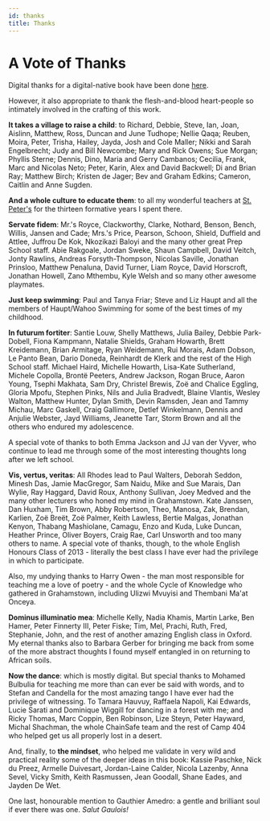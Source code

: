 ```yaml
---
id: thanks
title: Thanks
---
```


# A Vote of Thanks

Digital thanks for a digital-native book have been done [here](https://twitter.com/cryptowander).

However, it also appropriate to thank the flesh-and-blood heart-people so intimately involved in the crafting of this work.

**It takes a village to raise a child**: to Richard, Debbie, Steve, Ian, Joan, Aislinn, Matthew, Ross, Duncan and June Tudhope; Nellie Qaqa; Reuben, Moira, Peter, Trisha, Hailey, Jayda, Josh and Cole Maller; Nikki and Sarah Engelbrecht; Judy and Bill Newcombe; Mary and Rick Owens; Sue Morgan; Phyllis Sterne; Dennis, Dino, Maria and Gerry Cambanos; Cecilia, Frank, Marc and Nicolas Neto; Peter, Karin, Alex and David Backwell; Di and Brian Ray; Matthew Birch; Kristen de Jager; Bev and Graham Edkins; Cameron, Caitlin and Anne Sugden.

**And a whole culture to educate them**: to all my wonderful teachers at [St. Peter's](https://www.stpeters.co.za/uploads/boys_files/St_Peters_School_Values_-_LARGER_FONT.pdf) for the thirteen formative years I spent there. 

**Servate fidem**: Mr.'s Royce, Clackworthy, Clarke, Nothard, Benson, Bench, Willis, Jansen and Cade; Mrs.'s Price, Pearson, Schoon, Shield, Duffield and Attlee, Juffrou De Kok, Nkozikazi Baloyi and the many other great Prep School staff. Abie Rakgoale, Jordan Sweke, Shaun Campbell, David Veitch, Jonty Rawlins, Andreas Forsyth-Thompson, Nicolas Saville, Jonathan Prinsloo, Matthew Penaluna, David Turner, Liam Royce, David Horscroft, Jonathan Howell, Zano Mthembu, Kyle Welsh and so many other awesome playmates.

**Just keep swimming**: Paul and Tanya Friar; Steve and Liz Haupt and all the members of Haupt/Wahoo Swimming for some of the best times of my childhood.

**In futurum fortiter**: Santie Louw, Shelly Matthews, Julia Bailey, Debbie Park-Dobell, Fiona Kampmann, Natalie Shields, Graham Howarth, Brett Kreidemann, Brian Armitage, Ryan Weidemann, Rui Morais, Adam Dobson, Le Panto Bean, Dario Doneda, Reinhardt de Klerk and the rest of the High School staff. Michael Haird, Michelle Howarth, Lisa-Kate Sutherland, Michele Copolla, Brontë Peeters, Andrew Jackson, Rogan Bruce, Aaron Young, Tsephi Makhata, Sam Dry, Christel Brewis, Zoë and Chalice Eggling, Gloria Mpofu, Stephen Pinks, Nils and Julia Bradvedt, Blaine Vlantis, Wesley Walton, Matthew Hunter, Dylan Smith, Devin Ramsden, Jean and Tammy Michau, Marc Gaskell, Craig Gallimore, Detlef Winkelmann, Dennis and Anjulie Webster, Jayd Williams, Jeanette Tarr, Storm Brown and all the others who endured my adolescence.

A special vote of thanks to both Emma Jackson and JJ van der Vyver, who continue to lead me through some of the most interesting thoughts long after we left school.

**Vis, vertus, veritas**: All Rhodes lead to Paul Walters, Deborah Seddon, Minesh Das, Jamie MacGregor, Sam Naidu, Mike and Sue Marais, Dan Wylie, Ray Haggard, David Roux, Anthony Sullivan, Joey Medved and the many other lecturers who honed my mind in Grahamstown. Kate Janssen, Dan Huxham, Tim Brown, Abby Robertson, Theo, Manosa, Zak, Brendan, Karlien, Zoë Breët, Zoë Palmer, Keith Lawless, Bertie Malgas, Jonathan Kenyon, Thabang Mashiolane, Camagu, Enzo and Kuda, Luke Duncan, Heather Prince, Oliver Boyers, Craig Rae, Carl Unsworth and too many others to name. A special vote of thanks, though, to the whole English Honours Class of 2013 - literally the best class I have ever had the privilege in which to participate.

Also, my undying thanks to Harry Owen - the man most responsible for teaching me a love of poetry - and the whole Cycle of Knowledge who gathered in Grahamstown, including Ulizwi Mvuyisi and Thembani Ma'at Onceya.

**Dominus illuminatio mea**: Michelle Kelly, Nadia Khamis, Martin Larke, Ben Hamer, Peter Finnerty III, Peter Fiske; Tim, Mel, Prachi, Ruth, Fred, Stephanie, John, and the rest of another amazing English class in Oxford. My eternal thanks also to Barbara Gerber for bringing me back from some of the more abstract thoughts I found myself entangled in on returning to African soils.

**Now the dance**: which is mostly digital. But special thanks to Mohamed Bulbulia for teaching me more than can ever be said with words, and to Stefan and Candella for the most amazing tango I have ever had the privilege of witnessing. To Tamara Hauvuy, Raffaela Napoli, Kai Edwards, Lucie Sarati and Dominique Wiggill for dancing in a forest with me; and Ricky Thomas, Marc Coppin, Ben Robinson, Lize Steyn, Peter Hayward, Michal Shachman, the whole ChainSafe team and the rest of Camp 404 who helped get us all properly lost in a desert.

And, finally, to **the mindset**, who helped me validate in very wild and practical reality some of the deeper ideas in this book: Kassie Paschke, Nick du Preez, Armelle Duivesart, Jordan-Laine Calder, Nicola Lazenby, Anna Sevel, Vicky Smith, Keith Rasmussen, Jean Goodall, Shane Eades, and Jayden De Wet.

One last, honourable mention to Gauthier Amedro: a gentle and brilliant soul if ever there was one. _Salut Gaulois!_